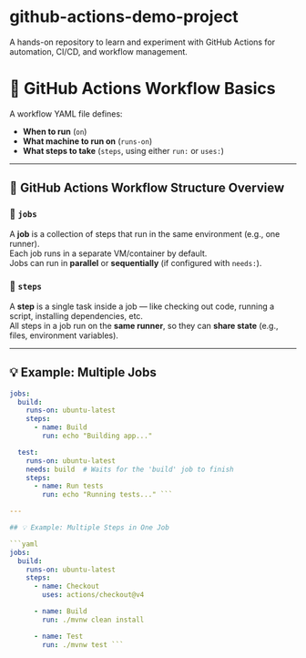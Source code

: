 # github-actions-demo-project
A hands-on repository to learn and experiment with GitHub Actions for automation, CI/CD, and workflow management.


# 🔧 GitHub Actions Workflow Basics

A workflow YAML file defines:

- **When to run** (`on`)
- **What machine to run on** (`runs-on`)
- **What steps to take** (`steps`, using either `run:` or `uses:`)

---

## 🧩 GitHub Actions Workflow Structure Overview

### 🔹 `jobs`

A **job** is a collection of steps that run in the same environment (e.g., one runner).  
Each job runs in a separate VM/container by default.  
Jobs can run in **parallel** or **sequentially** (if configured with `needs:`).

### 🔹 `steps`

A **step** is a single task inside a job — like checking out code, running a script, installing dependencies, etc.  
All steps in a job run on the **same runner**, so they can **share state** (e.g., files, environment variables).

---

## 💡 Example: Multiple Jobs

```yaml
jobs:
  build:
    runs-on: ubuntu-latest
    steps:
      - name: Build
        run: echo "Building app..."

  test:
    runs-on: ubuntu-latest
    needs: build  # Waits for the 'build' job to finish
    steps:
      - name: Run tests
        run: echo "Running tests..." ```

---

## 💡 Example: Multiple Steps in One Job

```yaml
jobs:
  build:
    runs-on: ubuntu-latest
    steps:
      - name: Checkout
        uses: actions/checkout@v4

      - name: Build
        run: ./mvnw clean install

      - name: Test
        run: ./mvnw test ```
